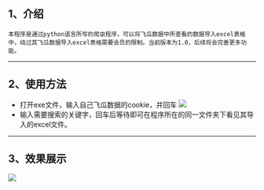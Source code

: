 ## 1、介绍
	本程序是通过python语言所写的爬虫程序，可以将飞瓜数据中所查看的数据导入excel表格中，绕过其飞瓜数据导入excel表格需要会员的限制。当前版本为1.0，后续将会完善更多功能。
---
## 2、使用方法
* 打开exe文件，输入自己飞瓜数据的cookie，并回车
![](attachment/飞瓜数据2.png)
* 输入需要搜索的关键字，回车后等待即可在程序所在的同一文件夹下看见其导入的excel文件。
---
## 3、效果展示
![](attachment/飞瓜数据.png)






